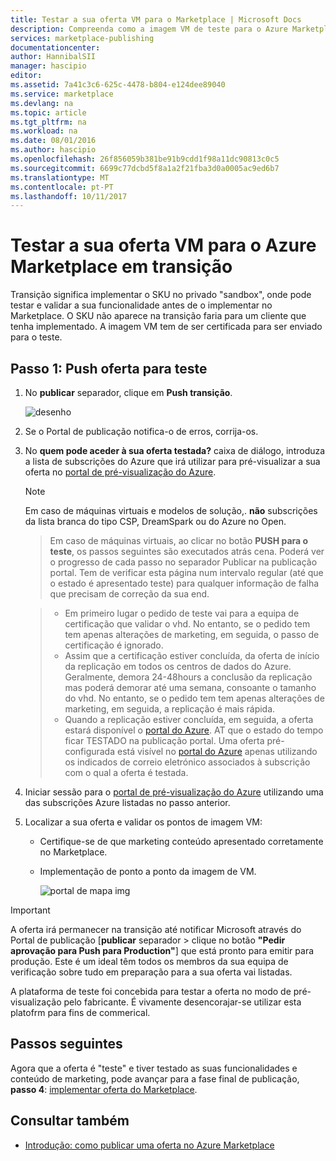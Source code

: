 ```yaml
---
title: Testar a sua oferta VM para o Marketplace | Microsoft Docs
description: Compreenda como a imagem VM de teste para o Azure Marketplace.
services: marketplace-publishing
documentationcenter: 
author: HannibalSII
manager: hascipio
editor: 
ms.assetid: 7a41c3c6-625c-4478-b804-e124dee89040
ms.service: marketplace
ms.devlang: na
ms.topic: article
ms.tgt_pltfrm: na
ms.workload: na
ms.date: 08/01/2016
ms.author: hascipio
ms.openlocfilehash: 26f856059b381be91b9cdd1f98a11dc90813c0c5
ms.sourcegitcommit: 6699c77dcbd5f8a1a2f21fba3d0a0005ac9ed6b7
ms.translationtype: MT
ms.contentlocale: pt-PT
ms.lasthandoff: 10/11/2017
---
```

# <a name="test-your-vm-offer-for-the-azure-marketplace-in-staging"></a>Testar a sua oferta VM para o Azure Marketplace em transição
Transição significa implementar o SKU no privado "sandbox", onde pode testar e validar a sua funcionalidade antes de o implementar no Marketplace. O SKU não aparece na transição faria para um cliente que tenha implementado. A imagem VM tem de ser certificada para ser enviado para o teste.

## <a name="step-1-push-your-offer-to-staging"></a>Passo 1: Push oferta para teste
1. No **publicar** separador, clique em **Push transição**.
   
    ![desenho](media/marketplace-publishing-vm-image-test-in-staging/vm-image-push-to-staging.png)
2. Se o Portal de publicação notifica-o de erros, corrija-os.
3. No **quem pode aceder à sua oferta testada?** caixa de diálogo, introduza a lista de subscrições do Azure que irá utilizar para pré-visualizar a sua oferta no [portal de pré-visualização do Azure](https://portal.azure.com).
   
   > [!NOTE]
   > Em caso de máquinas virtuais e modelos de solução,. **não** subscrições da lista branca do tipo CSP, DreamSpark ou do Azure no Open.
   > 
   > 

    > Em caso de máquinas virtuais, ao clicar no botão **PUSH para o teste**, os passos seguintes são executados atrás cena. Poderá ver o progresso de cada passo no separador Publicar na publicação portal. Tem de verificar esta página num intervalo regular (até que o estado é apresentado teste) para qualquer informação de falha que precisam de correção da sua end.

    > - Em primeiro lugar o pedido de teste vai para a equipa de certificação que validar o vhd. No entanto, se o pedido tem tem apenas alterações de marketing, em seguida, o passo de certificação é ignorado.
    > - Assim que a certificação estiver concluída, da oferta de início da replicação em todos os centros de dados do Azure. Geralmente, demora 24-48hours a conclusão da replicação mas poderá demorar até uma semana, consoante o tamanho do vhd. No entanto, se o pedido tem tem apenas alterações de marketing, em seguida, a replicação é mais rápida.
    > - Quando a replicação estiver concluída, em seguida, a oferta estará disponível o [portal do Azure](http:/portal.azure.com). AT que o estado do tempo ficar TESTADO na publicação portal. Uma oferta pré-configurada está visível no [portal do Azure](http:/portal.azure.com) apenas utilizando os indicados de correio eletrónico associados à subscrição com o qual a oferta é testada.

1. Iniciar sessão para o [portal de pré-visualização do Azure](https://portal.azure.com) utilizando uma das subscrições Azure listadas no passo anterior.
2. Localizar a sua oferta e validar os pontos de imagem VM:
   
   * Certifique-se de que marketing conteúdo apresentado corretamente no Marketplace.
   * Implementação de ponto a ponto da imagem de VM.
     
      ![portal de mapa img](media/marketplace-publishing-push-to-staging/pubportal-mapping-azure-portal.jpg)

> [!IMPORTANT]
> A oferta irá permanecer na transição até notificar Microsoft através do Portal de publicação [**publicar** separador > clique no botão **"Pedir aprovação para Push para Production"**] que está pronto para emitir para produção. Este é um ideal têm todos os membros da sua equipa de verificação sobre tudo em preparação para a sua oferta vai listadas.
> 
> A plataforma de teste foi concebida para testar a oferta no modo de pré-visualização pelo fabricante. É vivamente desencorajar-se utilizar esta platofrm para fins de commerical.
> 
> 

## <a name="next-steps"></a>Passos seguintes
Agora que a oferta é "teste" e tiver testado as suas funcionalidades e conteúdo de marketing, pode avançar para a fase final de publicação, **passo 4**: [implementar oferta do Marketplace](marketplace-publishing-push-to-production.md).

## <a name="see-also"></a>Consultar também
* [Introdução: como publicar uma oferta no Azure Marketplace](marketplace-publishing-getting-started.md)

